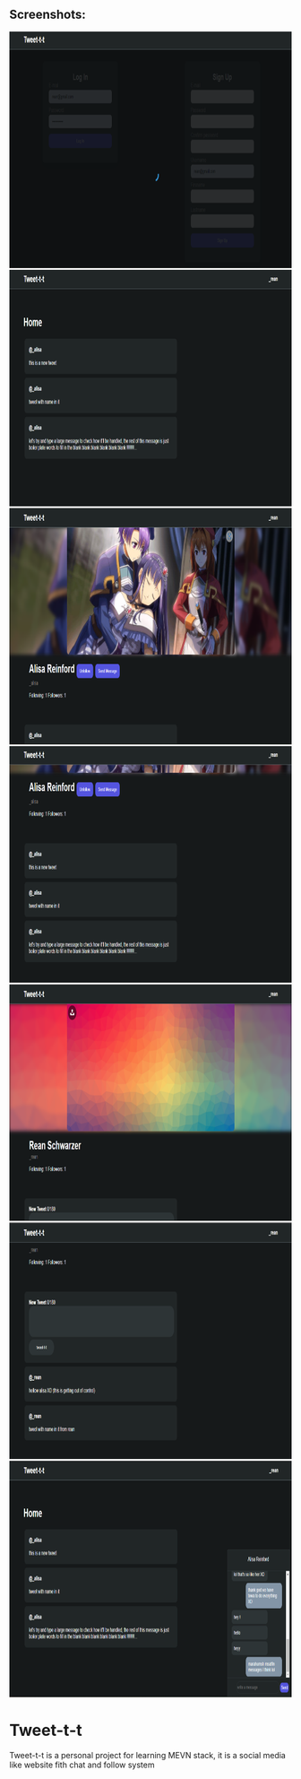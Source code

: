 ## Screenshots:

<img src="images/Screenshot 2022-09-16 174542.png" height="422"/>
<img src="images/Screenshot 2022-09-16 175206.png" height="422"/>
<img src="images/Screenshot 2022-09-16 175241.png" height="422"/>
<img src="images/Screenshot 2022-09-16 175252.png" height="422"/>
<img src="images/Screenshot 2022-09-16 175305.png" height="422"/>
<img src="images/Screenshot 2022-09-16 175317.png" height="422"/>
<img src="images/Screenshot 2022-09-16 175419.png" height="422"/>

# Tweet-t-t
Tweet-t-t is a personal project for learning MEVN stack, it is a social media like website fith chat and follow system
